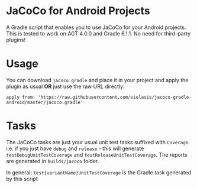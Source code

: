 # JaCoCo for Android Projects

A Gradle script that enables you to use JaCoCo for your Android projects. This is tested to work on AGT 4.0.0 and Gradle 6.1.1. No need for third-party plugins!

# Usage
You can download `jacoco.gradle` and place it in your project and apply the plugin as usual
**OR**
just use the raw URL directly:
```
apply from: 'https://raw.githubusercontent.com/vielasis/jacoco-gradle-android/master/jacoco.gradle'
```

# Tasks
The JaCoCo tasks are just your usual unit test tasks suffixed with `Coverage`. i.e. if you just have `debug` and `release` - this will generate `testDebugUnitTestCoverage` and `testReleaseUnitTestCoverage`. The reports are generated in `builds/jacoco` folder.

In general:
`test{variantName}UnitTestCoverage` is the Gradle task generated by this script